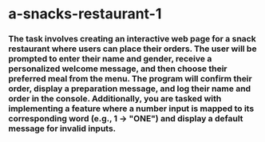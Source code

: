 # a-snacks-restaurant-1

### The task involves creating an interactive web page for a snack restaurant where users can place their orders. The user will be prompted to enter their name and gender, receive a personalized welcome message, and then choose their preferred meal from the menu. The program will confirm their order, display a preparation message, and log their name and order in the console. Additionally, you are tasked with implementing a feature where a number input is mapped to its corresponding word (e.g., 1 → "ONE") and display a default message for invalid inputs.






